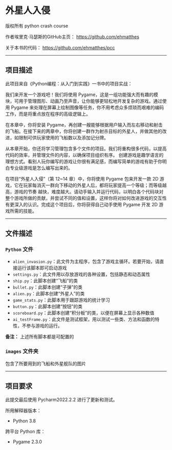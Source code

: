 # 外星人入侵
版权所有 python crash course

作者埃里克·马瑟斯的GitHub主页：
https://github.com/ehmatthes

关于本书的代码：
https://github.com/ehmatthes/pcc

------------------------------------------------------------------------------------------

## 项目描述

此项目来自《Python编程：从入门到实践》一书中的项目实战：

我们来开发一个游戏吧！我们将使用 Pygame，这是一组功能强大而有趣的模块，可用于管理图形、动画乃至声音，让你能够更轻松地开发复杂的游戏。通过使用 Pygame 来处理在屏幕上绘制图像等任务，你不用考虑众多烦琐而艰难的编码工作，而是将重点放在程序的高级逻辑上。

在本章中，你将安装 Pygame，再创建一艘能够根据用户输入而左右移动和射击的飞船。在接下来的两章中，你将创建一群作为射杀目标的外星人，并做其他的改进，如限制可供玩家使用的飞船数以及添加记分牌。

从本章开始，你还将学习管理包含多个文件的项目。我们将重构很多代码，以提高代码的效率，并管理文件的内容，以确保项目组织有序。
创建游戏是趣学语言的理想方式。看别人玩你编写的游戏让你很有满足感，而编写简单的游戏有助于你明白专业级游戏是怎么编写出来的。

在项目“外星人入侵”（第 12~14 章）中，你将使用 Pygame 包来开发一款 2D 游戏，它在玩家每消灭一群向下移动的外星人后，都将玩家提高一个等级；而等级越高，游戏的节奏
越快，难度越大。请动手输入并运行代码，以明白各个代码块对整个游戏所做的贡献，并尝试不同的值和设置，这样你将对如何改进游戏的交互性有更深入的认识。完成这个项目后，你将获得自己动手使用 Pygame 开发 2D 游戏所需的技能。

------------------------------------------------------------------------------------------

## 文件描述

### `Python` 文件
* `alien_invasion.py`：此文件为主程序，包含了游戏主循环。若要开始，请直接运行该脚本即可启动游戏
* `settings.py`：此文件用以存放游戏的各种设置，包括静态和动态属性
* `ship.py`：此脚本创建“飞船”的类
* `bullet.py`：此脚本创建“子弹”的类
* `alien.py`：此脚本创建“外星人”的类
* `game_stats.py`：此脚本用于跟踪游戏的统计学习
* `button.py`：此脚本创建“按钮”的类
* `scoreboard.py`：此脚本创建“积分板”的类，以便在屏幕上显示各种数值
* `ai_testFrame.py`：此文件是测试框架，用以测试一些类、方法和函数的特性，不参与游戏的运行。

**备注：** 上述所有脚本都是可配置的

### `images` 文件夹
包含了所要用到的飞船和外星舰队的图片

------------------------------------------------------------------------------------------

## 项目要求

此提交最后使用 Pycharm2022.2.2 进行了更新和测试。

所用解释器版本：
* Python 3.8

跨平台 Python 库：
* Pygame 2.3.0

